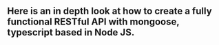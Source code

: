 ## Here is an in depth look at how to create a fully functional RESTful API with mongoose, typescript based in Node JS.
